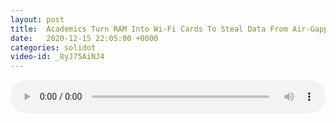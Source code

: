 ```yaml
---
layout: post
title:  Academics Turn RAM Into Wi-Fi Cards To Steal Data From Air-Gapped Systems
date:   2020-12-15 22:05:00 +0000
categories: solidot
video-id: _8yJ75AiNJ4
---
```


<audio src="/assets/5f79a2cbd30afc0e65179fa3ef5f7336.mp3" style="width: 100%;" controls></audio>

